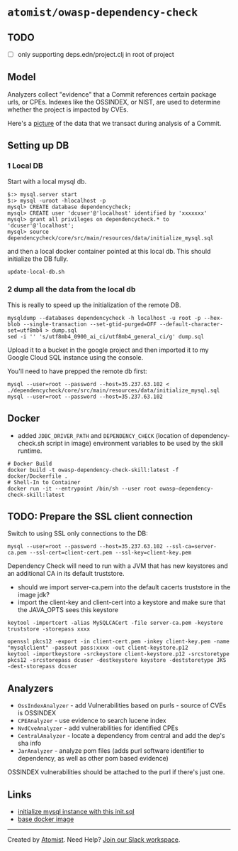 # `atomist/owasp-dependency-check`

## TODO

-   [ ] only supporting deps.edn/project.clj in root of project

## Model

Analyzers collect "evidence" that a Commit references certain package urls, or
CPEs. Indexes like the OSSINDEX, or NIST, are used to determine whether the
project is impacted by CVEs.

Here's a [picture][model] of the data that we transact during analysis of a
Commit.

## Setting up DB

### 1 Local DB

Start with a local mysql db.

```
$:> mysql.server start
$:> mysql -uroot -hlocalhost -p
mysql> CREATE database dependencycheck;
mysql> CREATE user 'dcuser'@'localhost' identified by 'xxxxxxx'
mysql> grant all privileges on dependencycheck.* to 'dcuser'@'localhost';
mysql> source dependencycheck/core/src/main/resources/data/initialize_mysql.sql
```

and then a local docker container pointed at this local db.  This should initialize the DB fully.

```
update-local-db.sh
```

### 2 dump all the data from the local db

This is really to speed up the initialization of the remote DB.

```
mysqldump --databases dependencycheck -h localhost -u root -p --hex-blob --single-transaction --set-gtid-purged=OFF --default-character-set=utf8mb4 > dump.sql
sed -i '' 's/utf8mb4_0900_ai_ci/utf8mb4_general_ci/g' dump.sql
```

Upload it to a bucket in the google project and then imported it to my Google Cloud
SQL instance using the console.

You'll need to have prepped the remote db first:

```
mysql --user=root --password --host=35.237.63.102 < ./dependencycheck/core/src/main/resources/data/initialize_mysql.sql
mysql --user=root --password --host=35.237.63.102
```

## Docker

-   added `JDBC_DRIVER_PATH` and `DEPENDENCY_CHECK` (location of
    dependency-check.sh script in image) environment variables to be used by the
    skill runtime.

```
# Docker Build
docker build -t owasp-dependency-check-skill:latest -f docker/Dockerfile .
# Shell-In to Container
docker run -it --entrypoint /bin/sh --user root owasp-dependency-check-skill:latest
```

## TODO: Prepare the SSL client connection

Switch to using SSL only connections to the DB:

```
mysql --user=root --password --host=35.237.63.102 --ssl-ca=server-ca.pem --ssl-cert=client-cert.pem --ssl-key=client-key.pem
```

Dependency Check will need to run with a JVM that has new keystores and an
additional CA in its default truststore.

-   should we import server-ca.pem into the default cacerts truststore in the
    image jdk?
-   import the client-key and client-cert into a keystore and make sure that the
    JAVA_OPTS sees this keystore

```
keytool -importcert -alias MySQLCACert -file server-ca.pem -keystore truststore -storepass xxxx

openssl pkcs12 -export -in client-cert.pem -inkey client-key.pem -name "mysqlclient" -passout pass:xxxx -out client-keystore.p12
keytool -importkeystore -srckeystore client-keystore.p12 -srcstoretype pkcs12 -srcstorepass dcuser -destkeystore keystore -deststoretype JKS -dest-storepass dcuser
```

## Analyzers

-   `OssIndexAnalyzer` - add Vulnerabilities based on purls - source of CVEs is
    OSSINDEX
-   `CPEAnalyzer` - use evidence to search lucene index
-   `NvdCveAnalyzer` - add vulnerabilities for identified CPEs
-   `CentralAnalyzer` - locate a dependency from central and add the dep's sha
    info
-   `JarAnalyzer` - analyze pom files (adds purl software identifier to
    dependency, as well as other pom based evidence)

OSSINDEX vulnerabilities should be attached to the purl if there's just one.

## Links

-   [initialize mysql instance with this init.sql][init.sql]
-   [base docker image][base-docker-image]

[base-docker-image]: https://hub.docker.com/r/owasp/dependency-check
[init.sql]: https://github.com/jeremylong/DependencyCheck/blob/main/core/src/main/resources/data/initialize_mysql.sql
[nvd feed]: https://csrc.nist.gov/schema/nvd/feed/1.1/nvd_cve_feed_json_1.1.schema
[cpe 2.3 spec]: https://cpe.mitre.org/specification/
[matching spec]: https://nvlpubs.nist.gov/nistpubs/Legacy/IR/nistir7696.pdf
[model]: https://lucid.app/lucidchart/52ba9b78-c54b-40dc-b559-e01b97bbcb31/edit?page=VbVazIvHVe8c#

---

Created by [Atomist][atomist]. Need Help? [Join our Slack workspace][slack].

[atomist]: https://atomist.com/ "Atomist - How Teams Deliver Software"
[slack]: https://join.atomist.com/ "Atomist Community Slack"
